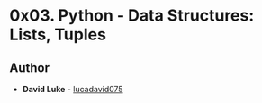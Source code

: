 # 0x03. Python - Data Structures: Lists, Tuples


## Author
* **David Luke** - [lucadavid075](https://github.com/lucadavid075)